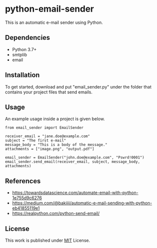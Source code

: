 # python-email-sender

This is an automatic e-mail sender using Python. 

## Dependencies

* Python 3.7+
* smtplib
* email

## Installation

To get started, download and put "email_sender.py" under the folder that contains your project files that send emails.

## Usage

An example usage inside a project is given below.

```
from email_sender import EmailSender

receiver_email = "jane.doe@example.com"
subject = "The first e-mail"
message_body = "This is a body of the message."
attachments = ["image.png", "output.pdf"]

email_sender = EmailSender("john.doe@example.com", "Pswrd!0001")
email_sender.send_email(receiver_email, subject, message_body, attachments)

```
## References

* https://towardsdatascience.com/automate-email-with-python-1e755d9c6276
* https://medium.com/@bakiiii/automatic-e-mail-sending-with-python-eb41855119e1
* https://realpython.com/python-send-email/

## License

This work is published under [MIT](https://github.com/sefaburakokcu/python-email-sender/blob/master/LICENSE) License.



